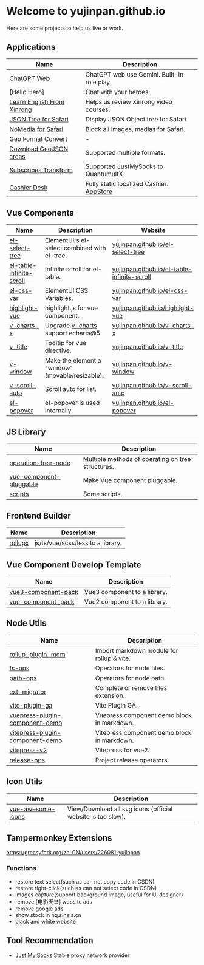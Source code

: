 # Welcome to yujinpan.github.io

Here are some projects to help us live or work.

## Applications

| Name                                                                                          | Description                                                                                        |
| --------------------------------------------------------------------------------------------- | -------------------------------------------------------------------------------------------------- |
| [ChatGPT Web](https://yujinpan.github.io/chatgpt-web)                                         | ChatGPT web use Gemini. Built-in role play.                                                        |
| [Hello Hero]                                                                                  | Chat with your heroes.                                                                             |
| [Learn English From Xinrong](https://yujinpan.github.io/learn-english-from-xinrong)           | Helps us review Xinrong video courses.                                                             |
| [JSON Tree for Safari](https://apps.apple.com/us/app/json-tree-for-safari/id6702017445?mt=12) | Display JSON Object tree for Safari.                                                               |
| [NoMedia for Safari](https://apps.apple.com/us/app/nomedia/id6683300799)                      | Block all images, medias for Safari.                                                               |
| [Geo Format Convert](https://yujinpan.github.io/format)                                       | -                                                                                                  |
| [Download GeoJSON areas](https://yujinpan.github.io/format/#/geo/areas)                       | Supported multiple formats.                                                                        |
| [Subscribes Transform](https://github.com/yujinpan/scripts)                                   | Supported JustMySocks to QuantumultX.                                                              |
| [Cashier Desk](https://yujinpan.github.io/cashier-desk)                                       | Fully static localized Cashier. [AppStore](https://apps.apple.com/us/app/cashierdesk/id6478970861) |

## Vue Components

| Name                                                                             | Description                                                                | Website                                                                                            |
| -------------------------------------------------------------------------------- | -------------------------------------------------------------------------- | -------------------------------------------------------------------------------------------------- |
| [el-select-tree](https://github.com/yujinpan/el-select-tree)                     | ElementUI's el-select combined with el-tree.                               | [yujinpan.github.io/el-select-tree](https://yujinpan.github.io/el-select-tree)                     |
| [el-table-infinite-scroll](https://github.com/yujinpan/el-table-infinite-scroll) | Infinite scroll for el-table.                                              | [yujinpan.github.io/el-table-infinite-scroll](https://yujinpan.github.io/el-table-infinite-scroll) |
| [el-css-var](https://github.com/yujinpan/el-css-var)                             | ElementUI CSS Variables.                                                   | [yujinpan.github.io/el-css-var](https://yujinpan.github.io/el-css-var)                             |
| [highlight-vue](https://github.com/yujinpan/highlight-vue)                       | highlight.js for vue component.                                            | [yujinpan.github.io/highlight-vue](https://yujinpan.github.io/highlight-vue)                       |
| [v-charts-x](https://github.com/yujinpan/v-charts-x)                             | Upgrade [v-charts](https://github.com/ElemeFE/v-charts) support echarts@5. | [yujinpan.github.io/v-charts-x](https://yujinpan.github.io/v-charts-x)                             |
| [v-title](https://github.com/yujinpan/v-title)                                   | Tooltip for vue directive.                                                 | [yujinpan.github.io/v-title](https://yujinpan.github.io/v-title)                                   |
| [v-window](https://github.com/yujinpan/v-window)                                 | Make the element a "window"(movable/resizable).                            | [yujinpan.github.io/v-window](https://yujinpan.github.io/v-window)                                 |
| [v-scroll-auto](https://github.com/yujinpan/v-scroll-auto)                       | Scroll auto for list.                                                      | [yujinpan.github.io/v-scroll-auto](https://yujinpan.github.io/v-scroll-auto)                       |
| [el-popover](https://github.com/yujinpan/el-popover)                             | el-popover is used internally.                                             | [yujinpan.github.io/el-popover](https://yujinpan.github.io/el-popover)                             |

## JS Library

| Name                                                                           | Description                                       |
| ------------------------------------------------------------------------------ | ------------------------------------------------- |
| [operation-tree-node](https://github.com/yujinpan/operation-tree-node)         | Multiple methods of operating on tree structures. |
| [vue-component-pluggable](https://github.com/yujinpan/vue-component-pluggable) | Make Vue component pluggable.                     |
| [scripts](https://github.com/yujinpan/scripts)                                 | Some scripts.                                     |

## Frontend Builder

| Name                                           | Description                       |
| ---------------------------------------------- | --------------------------------- |
| [rollupx](https://github.com/yujinpan/rollupx) | js/ts/vue/scss/less to a library. |

## Vue Component Develop Template

| Name                                                                   | Description                  |
| ---------------------------------------------------------------------- | ---------------------------- |
| [vue3-component-pack](https://github.com/yujinpan/vue3-component-pack) | Vue3 component to a library. |
| [vue-component-pack](https://github.com/yujinpan/vue-component-pack)   | Vue2 component to a library. |

## Node Utils

| Name                                                                                           | Description                                 |
| ---------------------------------------------------------------------------------------------- | ------------------------------------------- |
| [rollup-plugin-mdm](https://github.com/yujinpan/rollup-plugin-mdm)                             | Import markdown module for rollup & vite.   |
| [fs-ops](https://github.com/yujinpan/fs-ops)                                                   | Operators for node files.                   |
| [path-ops](https://github.com/yujinpan/path-ops)                                               | Operators for node path.                    |
| [ext-migrator](https://github.com/yujinpan/ext-migrator)                                       | Complete or remove files extension.         |
| [vite-plugin-ga](https://github.com/yujinpan/vite-plugin-ga)                                   | Vite Plugin GA.                             |
| [vuepress-plugin-component-demo](https://github.com/yujinpan/vuepress-plugin-component-demo)   | Vuepress component demo block in markdown.  |
| [vitepress-plugin-component-demo](https://github.com/yujinpan/vitepress-plugin-component-demo) | Vitepress component demo block in markdown. |
| [vitepress-v2](https://github.com/yujinpan/vitepress-v2)                                       | Vitepress for vue2.                         |
| [release-ops](https://github.com/yujinpan/release-ops)                                         | Project release operators.                  |

## Icon Utils

| Name                                                               | Description                                                 |
| ------------------------------------------------------------------ | ----------------------------------------------------------- |
| [vue-awesome-icons](https://github.com/yujinpan/vue-awesome-icons) | View/Download all svg icons (official website is too slow). |

## Tampermonkey Extensions

https://greasyfork.org/zh-CN/users/226081-yujinpan

### Functions

- restore text select(such as can not copy code in CSDN)
- restore right-click(such as can not select code in CSDN)
- images capture(support background image, useful for UI designer)
- remove [电影天堂] website ads
- remove google ads
- show stock in hq.sinajs.cn
- black and white website

## Tool Recommendation

- [Just My Socks](https://justmysocks.net/members/aff.php?aff=31663) Stable proxy network provider
